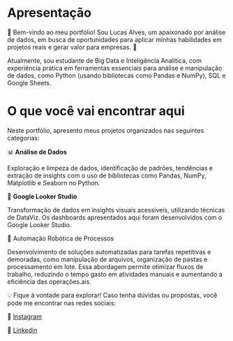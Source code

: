 # **Apresentação** 
👋 Bem-vindo ao meu portfólio! Sou Lucas Alves, um apaixonado por análise de dados, em busca de oportunidades para aplicar minhas habilidades em projetos reais e gerar valor para empresas. 🚀

Atualmente, sou estudante de Big Data e Inteligência Analítica, com experiência prática em ferramentas essenciais para análise e manipulação de dados, como Python (usando bibliotecas como Pandas e NumPy), SQL e Google Sheets.

# **O que você vai encontrar aqui**
Neste portfólio, apresento meus projetos organizados nas seguintes categorias:

📊 **Análise de Dados**

Exploração e limpeza de dados, identificação de padrões, tendências e extração de insights com o uso de bibliotecas como Pandas, NumPy, Matplotlib e Seaborn no Python.

🎨 **Google Looker Studio**

Transformação de dados em insights visuais acessíveis, utilizando técnicas de DataViz. Os dashboards apresentados aqui foram desenvolvidos com o Google Looker Studio.

🚧 Automação Robótica de Processos

Desenvolvimento de soluções automatizadas para tarefas repetitivas e demoradas, como manipulação de arquivos, organização de pastas e processamento em lote. Essa abordagem permite otimizar fluxos de trabalho, reduzindo o tempo gasto em atividades manuais e aumentando a eficiência das operações.ais.

💡 Fique à vontade para explorar! Caso tenha dúvidas ou propostas, você pode me encontrar nas redes sociais:

📸 [Instagram](https://www.instagram.com/lucas_alves_luz/)

💼 [Linkedin](https://www.linkedin.com/in/lucas-alves-3a3a27252/)
